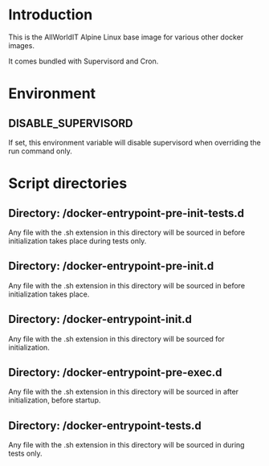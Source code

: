 # Introduction

This is the AllWorldIT Alpine Linux base image for various other docker images.

It comes bundled with Supervisord and Cron.



# Environment


## DISABLE_SUPERVISORD

If set, this environment variable will disable supervisord when overriding the run command only.




# Script directories


## Directory: /docker-entrypoint-pre-init-tests.d

Any file with the .sh extension in this directory will be sourced in before initialization takes place during tests only.


## Directory: /docker-entrypoint-pre-init.d

Any file with the .sh extension in this directory will be sourced in before initialization takes place.


## Directory: /docker-entrypoint-init.d

Any file with the .sh extension in this directory will be sourced for initialization.


## Directory: /docker-entrypoint-pre-exec.d

Any file with the .sh extension in this directory will be sourced in after initialization, before startup.


## Directory: /docker-entrypoint-tests.d

Any file with the .sh extension in this directory will be sourced in during tests only.


